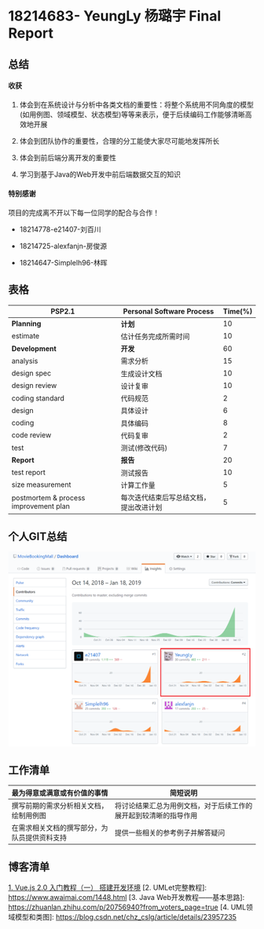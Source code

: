 # 18214683- YeungLy 杨璐宇 Final Report

## 总结

####  收获

1. 体会到在系统设计与分析中各类文档的重要性：将整个系统用不同角度的模型(如用例图、领域模型、状态模型)等等来表示，便于后续编码工作能够清晰高效地开展

2. 体会到团队协作的重要性，合理的分工能使大家尽可能地发挥所长

3. 体会到前后端分离开发的重要性

4. 学习到基于Java的Web开发中前后端数据交互的知识 


#### 特别感谢

项目的完成离不开以下每一位同学的配合与合作！

- 18214778-e21407-刘百川

- 18214725-alexfanjn-房俊源

- 18214647-Simplelh96-林晖


## 表格

| PSP2.1                                | Personal Software Process              | Time(%) |
| ------------------------------------- | -------------------------------------- | ------- |
| **Planning**                          | **计划**                               | 10      |
| estimate                              | 估计任务完成所需时间                   | 10      |
| **Development**                       | **开发**                               | 60      |
| analysis                              | 需求分析                               | 15      |
| design spec                           | 生成设计文档                           | 10      |
| design review                         | 设计复审                               | 10      |
| coding standard                       | 代码规范                               | 2       |
| design                                | 具体设计                               | 6       |
| coding                                | 具体编码                               | 8       |
| code review                           | 代码复审                               | 2       |
| test                                  | 测试(修改代码)                         | 7       |
| **Report**                            | **报告**                               | 20      |
| test report                           | 测试报告                               | 10      |
| size measurement                      | 计算工作量                             | 5       |
| postmortem & process improvement plan | 每次迭代结束后写总结文档，提出改进计划 | 5       |



## 个人GIT总结


![contributor_img](https://github.com/YeungLy/Test/blob/master/contributor.png?raw=true)


## 工作清单

| 最为得意或满意或有价值的事情                 | 简短说明                                                     |
| -------------------------------------------- | ------------------------------------------------------------ |
| 撰写前期的需求分析相关文档，绘制用例图       | 将讨论结果汇总为用例文档，对于后续工作的展开起到较清晰的指导作用 |
| 在需求相关文档的撰写部分，为队员提供资料支持 | 提供一些相关的参考例子并解答疑问                             |



## 博客清单

[1. Vue.js 2.0 入门教程（一） 搭建开发环境](https://blog.csdn.net/DosMing/article/details/76422948)
[2. UMLet完整教程]: https://www.awaimai.com/1448.html
[3. Java Web开发教程——基本思路]: https://zhuanlan.zhihu.com/p/20756940?from_voters_page=true
[4. UML领域模型和类图]: https://blog.csdn.net/chz_cslg/article/details/23957235

